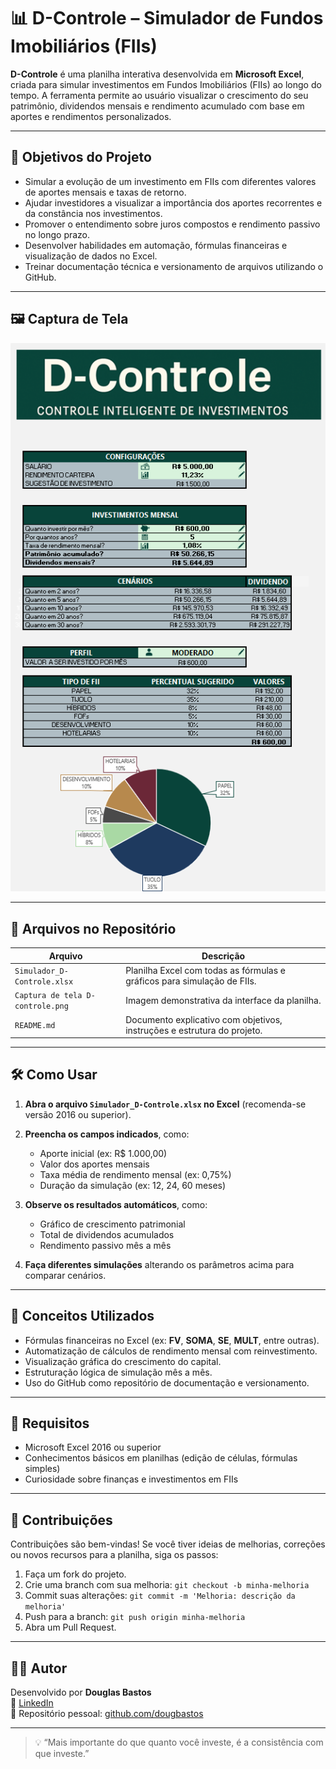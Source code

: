 # 📊 D-Controle – Simulador de Fundos Imobiliários (FIIs)

**D-Controle** é uma planilha interativa desenvolvida em **Microsoft Excel**, criada para simular investimentos em Fundos Imobiliários (FIIs) ao longo do tempo. A ferramenta permite ao usuário visualizar o crescimento do seu patrimônio, dividendos mensais e rendimento acumulado com base em aportes e rendimentos personalizados.

---

## 🎯 Objetivos do Projeto

- Simular a evolução de um investimento em FIIs com diferentes valores de aportes mensais e taxas de retorno.
- Ajudar investidores a visualizar a importância dos aportes recorrentes e da constância nos investimentos.
- Promover o entendimento sobre juros compostos e rendimento passivo no longo prazo.
- Desenvolver habilidades em automação, fórmulas financeiras e visualização de dados no Excel.
- Treinar documentação técnica e versionamento de arquivos utilizando o GitHub.

---

## 🖼️ Captura de Tela

![Interface da Planilha D-Controle](./Captura%20de%20tela%20D-controle.png)

---

## 📁 Arquivos no Repositório

| Arquivo                    | Descrição                                                                 |
|---------------------------|---------------------------------------------------------------------------|
| `Simulador_D-Controle.xlsx` | Planilha Excel com todas as fórmulas e gráficos para simulação de FIIs.   |
| `Captura de tela D-controle.png` | Imagem demonstrativa da interface da planilha.                         |
| `README.md`                | Documento explicativo com objetivos, instruções e estrutura do projeto.   |

---

## 🛠️ Como Usar

1. **Abra o arquivo `Simulador_D-Controle.xlsx` no Excel** (recomenda-se versão 2016 ou superior).
2. **Preencha os campos indicados**, como:
   - Aporte inicial (ex: R$ 1.000,00)
   - Valor dos aportes mensais
   - Taxa média de rendimento mensal (ex: 0,75%)
   - Duração da simulação (ex: 12, 24, 60 meses)

3. **Observe os resultados automáticos**, como:
   - Gráfico de crescimento patrimonial
   - Total de dividendos acumulados
   - Rendimento passivo mês a mês

4. **Faça diferentes simulações** alterando os parâmetros acima para comparar cenários.

---

## 🧠 Conceitos Utilizados

- Fórmulas financeiras no Excel (ex: **FV**, **SOMA**, **SE**, **MULT**, entre outras).
- Automatização de cálculos de rendimento mensal com reinvestimento.
- Visualização gráfica do crescimento do capital.
- Estruturação lógica de simulação mês a mês.
- Uso do GitHub como repositório de documentação e versionamento.

---

## 📌 Requisitos

- Microsoft Excel 2016 ou superior
- Conhecimentos básicos em planilhas (edição de células, fórmulas simples)
- Curiosidade sobre finanças e investimentos em FIIs

---


## 🤝 Contribuições

Contribuições são bem-vindas! Se você tiver ideias de melhorias, correções ou novos recursos para a planilha, siga os passos:

1. Faça um fork do projeto.
2. Crie uma branch com sua melhoria: `git checkout -b minha-melhoria`
3. Commit suas alterações: `git commit -m 'Melhoria: descrição da melhoria'`
4. Push para a branch: `git push origin minha-melhoria`
5. Abra um Pull Request.

---

## 🙋‍♂️ Autor

Desenvolvido por **Douglas Bastos**  
📧 [LinkedIn](https://www.linkedin.com/in/dougbastos/)  
📁 Repositório pessoal: [github.com/dougbastos](https://github.com/dougbastos)

---

> 💡 “Mais importante do que quanto você investe, é a consistência com que investe.”

